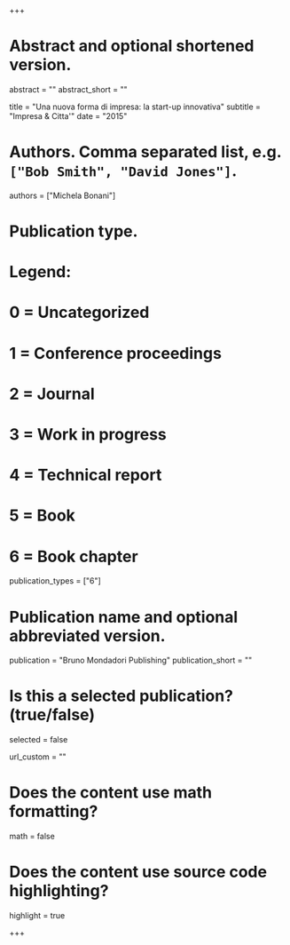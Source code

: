 +++
# Abstract and optional shortened version.
abstract = ""
abstract_short = ""

title = "Una nuova forma di impresa: la start-up innovativa"
subtitle = "Impresa & Citta'"
date = "2015"

# Authors. Comma separated list, e.g. `["Bob Smith", "David Jones"]`.
authors = ["Michela Bonani"]

# Publication type.
# Legend:
# 0 = Uncategorized
# 1 = Conference proceedings
# 2 = Journal
# 3 = Work in progress
# 4 = Technical report
# 5 = Book
# 6 = Book chapter
publication_types = ["6"]

# Publication name and optional abbreviated version.
publication = "Bruno Mondadori Publishing"
publication_short = ""

# Is this a selected publication? (true/false)
selected = false

url_custom = ""


# Does the content use math formatting?
math = false 

# Does the content use source code highlighting?
highlight = true


+++
